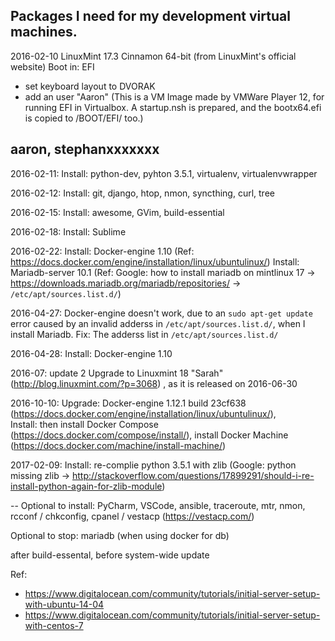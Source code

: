 Packages I need for my development virtual machines.
----

2016-02-10
LinuxMint 17.3 Cinnamon 64-bit (from LinuxMint's official website)
Boot in: EFI
+ set keyboard layout to DVORAK
+ add an user "Aaron"
(This is a VM Image made by VMWare Player 12, for running EFI in Virtualbox. A startup.nsh is prepared, and the bootx64.efi is copied to /BOOT/EFI/ too.)


aaron, stephanxxxxxxx
--
2016-02-11:
Install: python-dev, pyhton 3.5.1, virtualenv, virtualenvwrapper

2016-02-12:
Install: git, django, htop, nmon, syncthing, curl, tree

2016-02-15:
Install: awesome, GVim, build-essential

2016-02-18:
Install: Sublime

2016-02-22:
Install: Docker-engine 1.10 (Ref: https://docs.docker.com/engine/installation/linux/ubuntulinux/)
Install: Mariadb-server 10.1 (Ref: Google: how to install mariadb on mintlinux 17 -> https://downloads.mariadb.org/mariadb/repositories/ ->  `/etc/apt/sources.list.d/`)

2016-04-27:
Docker-engine doesn't work, due to an `sudo apt-get update` error caused by an invalid adderss in `/etc/apt/sources.list.d/`, when I install Mariadb.
Fix: The adderss list in `/etc/apt/sources.list.d/`

2016-04-28:
Install: Docker-engine 1.10

2016-07: update 2
Upgrade to Linuxmint 18 "Sarah" (http://blog.linuxmint.com/?p=3068) , as it is released on 2016-06-30

2016-10-10:
Upgrade: Docker-engine 1.12.1 build 23cf638 (https://docs.docker.com/engine/installation/linux/ubuntulinux/),  
Install: then install Docker Compose (https://docs.docker.com/compose/install/), install Docker Machine (https://docs.docker.com/machine/install-machine/)

2017-02-09:
Install: re-complie python 3.5.1 with zlib (Google: python missing zlib -> http://stackoverflow.com/questions/17899291/should-i-re-install-python-again-for-zlib-module)

--
Optional to install:  PyCharm, VSCode, ansible, traceroute, mtr, nmon, rcconf / chkconfig, cpanel / vestacp (https://vestacp.com/)

Optional to stop: mariadb (when using docker for db)

after build-essental, before system-wide update

Ref: 
* https://www.digitalocean.com/community/tutorials/initial-server-setup-with-ubuntu-14-04
* https://www.digitalocean.com/community/tutorials/initial-server-setup-with-centos-7
